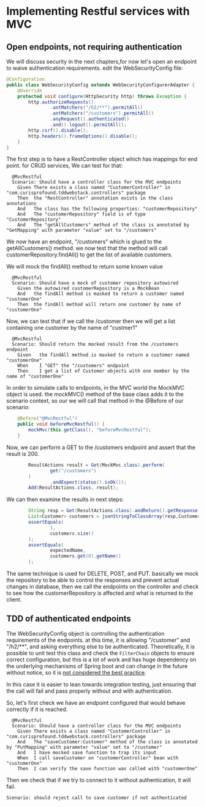 # Implementing Restful services with MVC

## Open endpoints, not requiring authentication

We will discuss security in the next chapters,for now let's open an endpoint to waive authentication
requirements. edit the WebSecurityConfig file:

```java
@Configuration
public class WebSecurityConfig extends WebSecurityConfigurerAdapter {
    @Override
    protected void configure(HttpSecurity http) throws Exception {
        http.authorizeRequests()
                .antMatchers("/h2/**").permitAll()
                .antMatchers("/customers").permitAll()
                .anyRequest().authenticated()
                .and().logout().permitAll();
        http.csrf().disable();
        http.headers().frameOptions().disable();
    }
}
```

The first step is to have a RestController object which has mappings for end point. for CRUD services, 
We can test for that:

```gherkin
  @MvcRestful
  Scenario: Should have a controller class for the MVC endpoints
    Given There exists a class named "CustomerController" in "com.curisprofound.tddwebstack.controllers" package
    Then  the "RestController" annotation exists in the class annotations
    And   The class has the following properties: "customerRepository"
    And   The "customerRepository" field is of type "CustomerRepository"
    And   The "getAllCustomers" method of the class is annotated by "GetMapping" with parameter "value" set to "/customers"
```
We now have an endpoint, "/customers" which is glued to the getAllCustomers() method. we now
test that the method will call customerRepository.findAll() to get the list of available customers.

We will mock the findAll() method to return some known value

```gherkin
  @MvcRestful
  Scenario: Should have a mock of customer repository autowired
    Given the autowired customerRepository is a MockBean
    And   the findAll method is masked to return a customer named "customerOne"
    Then  the findAll method will return one customer by name of "customerOne"
```

Now, we can test that if we call the /customer then we will get a list containing one 
customer by the name of "custmer1"

```gherkin
  @MvcRestful
  Scenario: Should return the mocked result from the /customers endpoint
    Given   the findAll method is masked to return a customer named "customerOne"
    When    I "GET" the "/customers" endpoint
    Then    I get a list of Customer objects with one member by the name of "customerOne"
```

In order to simulate calls to endpoints, in the MVC world the MockMVC object is used. 
the mockMVC() method of the base class adds it to the scenario context, so our we will
call that method in the @Before of our scenario:

```java
    @Before("@MvcRestful")
    public void beforeMvcRestful() {
        mockMvc(this.getClass(), "beforeMvcRestful");
    }
```
Now, we can perform a GET to the /customers endpoint and assert that the result is 200.

```java
        ResultActions result = Get(MockMvc.class).perform(
                get("/customers")
        )
                .andExpect(status().isOk());
        Add(ResultActions.class, result);
```

We can then examine the results in next steps:

```java
        String resp = Get(ResultActions.class).andReturn().getResponse().getContentAsString();
        List<Customer> customers = jsonStringToClassArray(resp,Customer.class);
        assertEquals(
                1,
                customers.size()
        );
        assertEquals(
                expectedName,
                customers.get(0).getName()
        );
```

The same technique is used for DELETE, POST, and PUT. basically we mock the repository to be able
to control the responses and prevent actual changes in database, then we call the endpoints on the
controller and check to see how the customerRepository is affected and what is returned to the 
client.


## TDD of authenticated endpoints

The WebSecurityConfig object is controlling the authentication requirements of the endpoints.
at this time, it is allowing "/customer" and "/h2/**", and asking everything else to be authenticated.
Theoretically, it is possible to unit test this class and check the ```FilterChain``` objects to ensure
correct configuration, but this is a lot of work and has huge dependency on the underlying mechanisms
of Spring boot and can change in the future without notice, so it is [not considered the best practice](https://stackoverflow.com/questions/43663688/spring-security-httpsecurity-configuration-testing).

In this case it is easier to lean towards integration testing, just ensuring that the
call will fail and pass properly without and with authentication.

So, let's first check we have an endpoint configured that would behave correctly if 
it is reached. 

```gherkin
  @MvcRestful
  Scenario: Should have a controller class for the MVC endpoints
    Given There exists a class named "CustomerController" in "com.curisprofound.tddwebstack.controllers" package
    And   The "saveCustomer:Customer" method of the class is annotated by "PutMapping" with parameter "value" set to "/customer"
    And   I have mocked save function to trap its input
    When  I call saveCustomer on "customerController" bean with "customerOne"
    Then  I can verify the save function was called with "customerOne"
```
Then we check that if we try to connect to it without authentication,
it will fail.

```gherkin
Scenario: should reject call to save customer if not authenticated
    

```






